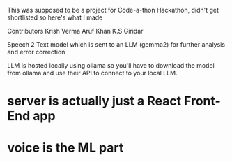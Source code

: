 This was supposed to be a project for Code-a-thon Hackathon, didn't get shortlisted so here's what I made

Contributors
Krish Verma
Aruf Khan
K.S Giridar

Speech 2 Text model which is sent to an LLM (gemma2) for further analysis and error correction

LLM is hosted locally using ollama so you'll have to download the model from ollama and use their API to connect to your local LLM.

# server is actually just a React Front-End app 
# voice is the ML part
